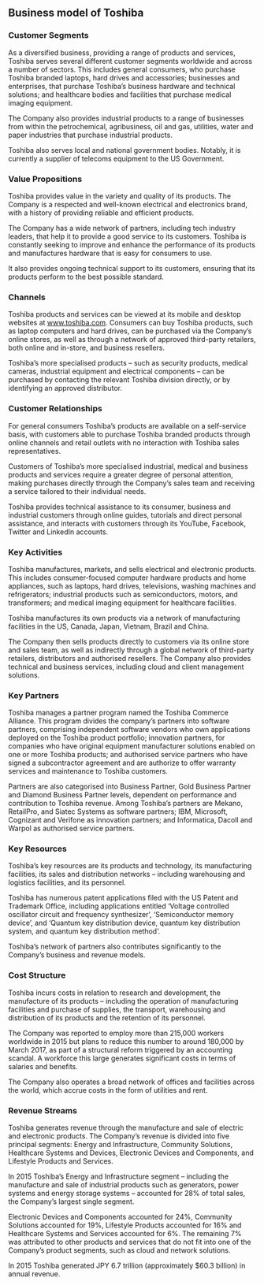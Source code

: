 Business model of Toshiba
-------------------------

 ### Customer Segments

 As a diversified business, providing a range of products and services, Toshiba serves several different customer segments worldwide and across a number of sectors. This includes general consumers, who purchase Toshiba branded laptops, hard drives and accessories; businesses and enterprises, that purchase Toshiba’s business hardware and technical solutions; and healthcare bodies and facilities that purchase medical imaging equipment.

 The Company also provides industrial products to a range of businesses from within the petrochemical, agribusiness, oil and gas, utilities, water and paper industries that purchase industrial products.

 Toshiba also serves local and national government bodies. Notably, it is currently a supplier of telecoms equipment to the US Government.

 ### Value Propositions

 Toshiba provides value in the variety and quality of its products. The Company is a respected and well-known electrical and electronics brand, with a history of providing reliable and efficient products.

 The Company has a wide network of partners, including tech industry leaders, that help it to provide a good service to its customers. Toshiba is constantly seeking to improve and enhance the performance of its products and manufactures hardware that is easy for consumers to use.

 It also provides ongoing technical support to its customers, ensuring that its products perform to the best possible standard.

 ### Channels

 Toshiba products and services can be viewed at its mobile and desktop websites at www.toshiba.com. Consumers can buy Toshiba products, such as laptop computers and hard drives, can be purchased via the Company’s online stores, as well as through a network of approved third-party retailers, both online and in-store, and business resellers.

 Toshiba’s more specialised products – such as security products, medical cameras, industrial equipment and electrical components – can be purchased by contacting the relevant Toshiba division directly, or by identifying an approved distributor.

 ### Customer Relationships

 For general consumers Toshiba’s products are available on a self-service basis, with customers able to purchase Toshiba branded products through online channels and retail outlets with no interaction with Toshiba sales representatives.

 Customers of Toshiba’s more specialised industrial, medical and business products and services require a greater degree of personal attention, making purchases directly through the Company’s sales team and receiving a service tailored to their individual needs.

 Toshiba provides technical assistance to its consumer, business and industrial customers through online guides, tutorials and direct personal assistance, and interacts with customers through its YouTube, Facebook, Twitter and LinkedIn accounts.

 ### Key Activities

 Toshiba manufactures, markets, and sells electrical and electronic products. This includes consumer-focused computer hardware products and home appliances, such as laptops, hard drives, televisions, washing machines and refrigerators; industrial products such as semiconductors, motors, and transformers; and medical imaging equipment for healthcare facilities.

 Toshiba manufactures its own products via a network of manufacturing facilities in the US, Canada, Japan, Vietnam, Brazil and China.

 The Company then sells products directly to customers via its online store and sales team, as well as indirectly through a global network of third-party retailers, distributors and authorised resellers. The Company also provides technical and business services, including cloud and client management solutions.

 ### Key Partners

 Toshiba manages a partner program named the Toshiba Commerce Alliance. This program divides the company’s partners into software partners, comprising independent software vendors who own applications deployed on the Toshiba product portfolio; innovation partners, for companies who have original equipment manufacturer solutions enabled on one or more Toshiba products; and authorised service partners who have signed a subcontractor agreement and are authorize to offer warranty services and maintenance to Toshiba customers.

 Partners are also categorised into Business Partner, Gold Business Partner and Diamond Business Partner levels, dependent on performance and contribution to Toshiba revenue. Among Toshiba’s partners are Mekano, RetailPro, and Siatec Systems as software partners; IBM, Microsoft, Cognizant and Verifone as innovation partners; and Informatica, Dacoll and Warpol as authorised service partners.

 ### Key Resources

 Toshiba’s key resources are its products and technology, its manufacturing facilities, its sales and distribution networks – including warehousing and logistics facilities, and its personnel.

 Toshiba has numerous patent applications filed with the US Patent and Trademark Office, including applications entitled ‘Voltage controlled oscillator circuit and frequency synthesizer’, ‘Semiconductor memory device’, and ‘Quantum key distribution device, quantum key distribution system, and quantum key distribution method’.

 Toshiba’s network of partners also contributes significantly to the Company’s business and revenue models.

 ### Cost Structure

 Toshiba incurs costs in relation to research and development, the manufacture of its products – including the operation of manufacturing facilities and purchase of supplies, the transport, warehousing and distribution of its products and the retention of its personnel.

 The Company was reported to employ more than 215,000 workers worldwide in 2015 but plans to reduce this number to around 180,000 by March 2017, as part of a structural reform triggered by an accounting scandal. A workforce this large generates significant costs in terms of salaries and benefits.

 The Company also operates a broad network of offices and facilities across the world, which accrue costs in the form of utilities and rent.

 ### Revenue Streams

 Toshiba generates revenue through the manufacture and sale of electric and electronic products. The Company’s revenue is divided into five principal segments: Energy and Infrastructure, Community Solutions, Healthcare Systems and Devices, Electronic Devices and Components, and Lifestyle Products and Services.

 In 2015 Toshiba’s Energy and Infrastructure segment – including the manufacture and sale of industrial products such as generators, power systems and energy storage systems – accounted for 28% of total sales, the Company’s largest single segment.

 Electronic Devices and Components accounted for 24%, Community Solutions accounted for 19%, Lifestyle Products accounted for 16% and Healthcare Systems and Services accounted for 6%. The remaining 7% was attributed to other products and services that do not fit into one of the Company’s product segments, such as cloud and network solutions.

 In 2015 Toshiba generated JPY 6.7 trillion (approximately $60.3 billion) in annual revenue.
